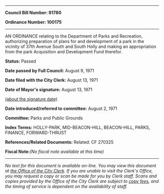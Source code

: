 

********

**Council Bill Number: 91780**
   
**Ordinance Number: 100175**
********

 AN ORDINANCE relating to the Department of Parks and Recreation, authorizing preparation of plans for and development of a park in the vicinity of 37th Avenue South and South Holly and making an appropriation from the park Acquisition and Development Fund therefor.

**Status:** Passed
   
**Date passed by Full Council:** August 9, 1971
   
**Date filed with the City Clerk:** August 13, 1971
   
**Date of Mayor's signature:** August 13, 1971
   
[(about the signature date)](/~public/approvaldate.htm)
   
   
   
**Date introduced/referred to committee:** August 2, 1971
   
**Committee:** Parks and Public Grounds
   
   
**Index Terms:** HOLLY-PARK, MID-BEACON-HILL, BEACON-HILL, PARKS, FINANCE, FORWARD-THRUST

**References/Related Documents:** Related: CF 270325

**Fiscal Note:**_(No fiscal note available at this time)_
********

_No text for this document is available on-line. You may view this document at [the Office of the City Clerk](http://www.seattle.gov/leg/clerk/contactUs.htm). If you are unable to visit the Clerk's Office, you may request a copy or scan be made for you by Clerk staff. Scans and copies provided by the Office of the City Clerk are subject to [copy fees](http://clerk.seattle.gov/~public/clerkfees.htm), and the timing of service is dependent on the availability of staff._


